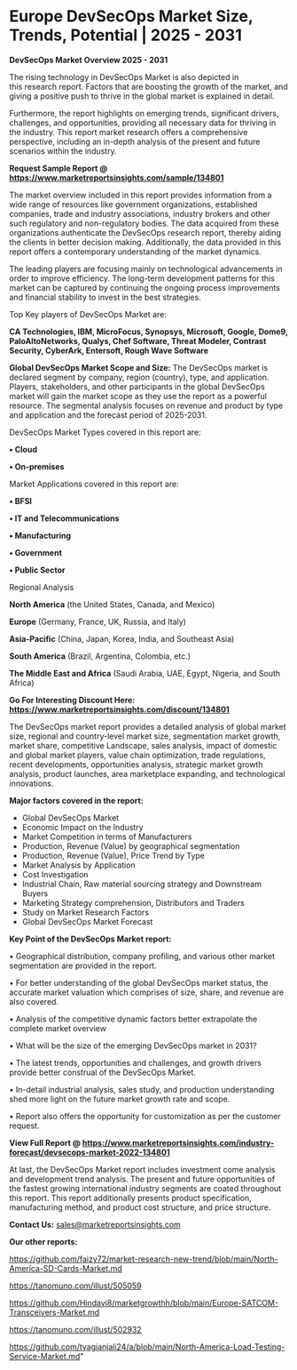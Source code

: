 # Europe DevSecOps Market Size, Trends, Potential | 2025 - 2031

<Strong> DevSecOps Market Overview 2025 - 2031</strong>

The rising technology in DevSecOps Market is also depicted in this research report. Factors that are boosting the growth of the market, and giving a positive push to thrive in the global market is explained in detail.

Furthermore, the report highlights on emerging trends, significant drivers, challenges, and opportunities, providing all necessary data for thriving in the industry. This report market research offers a comprehensive perspective, including an in-depth analysis of the present and future scenarios within the industry.

<strong>Request Sample Report @ <a href=https://www.marketreportsinsights.com/sample/134801>https://www.marketreportsinsights.com/sample/134801</a></strong>

The market overview included in this report provides information from a wide range of resources like government organizations, established companies, trade and industry associations, industry brokers and other such regulatory and non-regulatory bodies. The data acquired from these organizations authenticate the DevSecOps research report, thereby aiding the clients in better decision making. Additionally, the data provided in this report offers a contemporary understanding of the market dynamics.

The leading players are focusing mainly on technological advancements in order to improve efficiency. The long-term development patterns for this market can be captured by continuing the ongoing process improvements and financial stability to invest in the best strategies.

Top Key players of DevSecOps Market are:

<strong>CA Technologies, IBM, MicroFocus, Synopsys, Microsoft, Google, Dome9, PaloAltoNetworks, Qualys, Chef Software, Threat Modeler, Contrast Security, CyberArk, Entersoft, Rough Wave Software</strong>

<strong><b>Global DevSecOps Market Scope and Size:</b></strong>
The DevSecOps market is declared segment by company, region (country), type, and application. Players, stakeholders, and other participants in the global DevSecOps market will gain the market scope as they use the report as a powerful resource. The segmental analysis focuses on revenue and product by type and application and the forecast period of 2025-2031.

DevSecOps Market Types covered in this report are:

<strong>• Cloud

• On-premises</strong>

Market Applications covered in this report are:

<strong>• BFSI

• IT and Telecommunications

• Manufacturing

• Government

• Public Sector</strong> 

Regional Analysis

<strong>North America</strong> (the United States, Canada, and Mexico)

<strong>Europe</strong> (Germany, France, UK, Russia, and Italy)

<strong>Asia-Pacific</strong> (China, Japan, Korea, India, and Southeast Asia)

<strong>South America</strong> (Brazil, Argentina, Colombia, etc.)

<strong>The Middle East and Africa</strong> (Saudi Arabia, UAE, Egypt, Nigeria, and South Africa)

<strong>Go For Interesting Discount Here: <a href=https://www.marketreportsinsights.com/discount/134801>https://www.marketreportsinsights.com/discount/134801</a></strong>

The DevSecOps market report provides a detailed analysis of global market size, regional and country-level market size, segmentation market growth, market share, competitive Landscape, sales analysis, impact of domestic and global market players, value chain optimization, trade regulations, recent developments, opportunities analysis, strategic market growth analysis, product launches, area marketplace expanding, and technological innovations.

<strong><b>Major factors covered in the report:</b></strong>
<ul>
  <li>Global DevSecOps Market </li>
  <li>Economic Impact on the Industry</li>
  <li>Market Competition in terms of Manufacturers</li>
  <li>Production, Revenue (Value) by geographical segmentation</li>
  <li>Production, Revenue (Value), Price Trend by Type</li>
  <li>Market Analysis by Application</li>
  <li>Cost Investigation</li>
  <li>Industrial Chain, Raw material sourcing strategy and Downstream Buyers</li>
  <li>Marketing Strategy comprehension, Distributors and Traders</li>
  <li>Study on Market Research Factors</li>
  <li>Global DevSecOps Market Forecast</li>
</ul>

<strong><b>Key Point of the DevSecOps Market report:</b></strong>

• Geographical distribution, company profiling, and various other market segmentation are provided in the report.

• For better understanding of the global DevSecOps market status, the accurate market valuation which comprises of size, share, and revenue are also covered.

• Analysis of the competitive dynamic factors better extrapolate the complete market overview

• What will be the size of the emerging DevSecOps market in 2031?

• The latest trends, opportunities and challenges, and growth drivers provide better construal of the DevSecOps Market.

• In-detail industrial analysis, sales study, and production understanding shed more light on the future market growth rate and scope.

• Report also offers the opportunity for customization as per the customer request.

<strong><b>View Full Report @ <a href=https://www.marketreportsinsights.com/industry-forecast/devsecops-market-2022-134801>https://www.marketreportsinsights.com/industry-forecast/devsecops-market-2022-134801</a></b></strong>


At last, the DevSecOps Market report includes investment come analysis and development trend analysis. The present and future opportunities of the fastest growing international industry segments are coated throughout this report. This report additionally presents product specification, manufacturing method, and product cost structure, and price structure.

<strong>Contact Us:</strong>
sales@marketreportsinsights.com

<strong>Our other reports:</strong>

<a href=https://github.com/faizy72/market-research-new-trend/blob/main/North-America-SD-Cards-Market.md>https://github.com/faizy72/market-research-new-trend/blob/main/North-America-SD-Cards-Market.md</a>

<a href=https://tanomuno.com/illust/505059>https://tanomuno.com/illust/505059</a>

<a href=https://github.com/Hindavi8/marketgrowthh/blob/main/Europe-SATCOM-Transceivers-Market.md>https://github.com/Hindavi8/marketgrowthh/blob/main/Europe-SATCOM-Transceivers-Market.md</a>

<a href=https://tanomuno.com/illust/502932>https://tanomuno.com/illust/502932</a>

<a href=https://github.com/tyagianjali24/a/blob/main/North-America-Load-Testing-Service-Market.md>https://github.com/tyagianjali24/a/blob/main/North-America-Load-Testing-Service-Market.md</a>"
